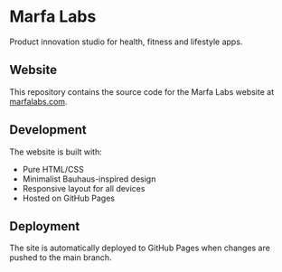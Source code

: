 # Marfa Labs

Product innovation studio for health, fitness and lifestyle apps.

## Website

This repository contains the source code for the Marfa Labs website at [marfalabs.com](https://marfalabs.com).

## Development

The website is built with:
- Pure HTML/CSS
- Minimalist Bauhaus-inspired design
- Responsive layout for all devices
- Hosted on GitHub Pages

## Deployment

The site is automatically deployed to GitHub Pages when changes are pushed to the main branch.